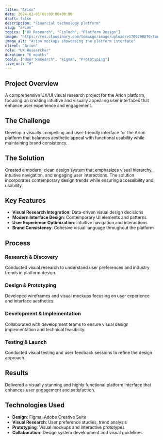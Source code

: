 ```yaml
---
title: "Arion"
date: 2024-02-01T00:00:00+00:00
draft: false
description: "Financial technology platform"
slug: "arion"
topics: ["UX Research", "FinTech", "Platform Design"]
image: "https://res.cloudinary.com/tomasgo/image/upload/v1709798879/tomas-master/img/tomas_wvj9lh.jpg"
image_alt: "Arion mockups showcasing the platform interface"
client: "Arion"
role: "UX Researcher"
duration: "6 months"
tools: ["User Research", "Figma", "Prototyping"]
live_url: "#"
---
```


## Project Overview

A comprehensive UX/UI visual research project for the Arion platform, focusing on creating intuitive and visually appealing user interfaces that enhance user experience and engagement.

## The Challenge

Develop a visually compelling and user-friendly interface for the Arion platform that balances aesthetic appeal with functional usability while maintaining brand consistency.

## The Solution

Created a modern, clean design system that emphasizes visual hierarchy, intuitive navigation, and engaging user interactions. The solution incorporates contemporary design trends while ensuring accessibility and usability.

## Key Features

- **Visual Research Integration**: Data-driven visual design decisions
- **Modern Interface Design**: Contemporary UI elements and patterns
- **User Experience Optimization**: Intuitive navigation and interactions
- **Brand Consistency**: Cohesive visual language throughout the platform

## Process

### Research & Discovery
Conducted visual research to understand user preferences and industry trends in platform design.

### Design & Prototyping
Developed wireframes and visual mockups focusing on user experience and interface aesthetics.

### Development & Implementation
Collaborated with development teams to ensure visual design implementation and technical feasibility.

### Testing & Launch
Conducted visual testing and user feedback sessions to refine the design approach.

## Results

Delivered a visually stunning and highly functional platform interface that enhances user engagement and satisfaction.

## Technologies Used

- **Design**: Figma, Adobe Creative Suite
- **Visual Research**: User preference studies, trend analysis
- **Prototyping**: Visual mockups and interactive prototypes
- **Collaboration**: Design system development and visual guidelines
